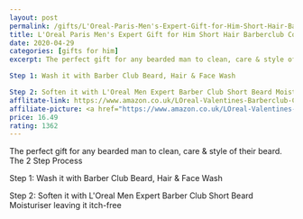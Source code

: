 ```yaml
---
layout: post
permalink: /gifts/L'Oreal-Paris-Men's-Expert-Gift-for-Him-Short-Hair-Barberclub-Collection-2-Piece
title: L'Oreal Paris Men's Expert Gift for Him Short Hair Barberclub Collection 2-Piece
date: 2020-04-29
categories: [gifts for him]
excerpt: The perfect gift for any bearded man to clean, care & style of their beard. The 2 Step Process

Step 1: Wash it with Barber Club Beard, Hair & Face Wash

Step 2: Soften it with L'Oreal Men Expert Barber Club Short Beard Moisturiser leaving it itch-free
afflitate-link: https://www.amazon.co.uk/LOreal-Valentines-Barberclub-Collection-2-Piece/dp/B07X87R1TD/ref=as_li_ss_tl?dchild=1&keywords=gifts+for+him&qid=1588192263&sr=8-8&linkCode=ll1&tag=jeleero-21&linkId=6d93c8b3b04d905e9cd351c61c52579e
affiliate-picture: <a href="https://www.amazon.co.uk/LOreal-Valentines-Barberclub-Collection-2-Piece/dp/B07X87R1TD/ref=as_li_ss_il?dchild=1&keywords=gifts+for+him&qid=1588192263&sr=8-8&linkCode=li3&tag=jeleero-21&linkId=90254015457172e85164dcea197c7823" target="_blank"><img border="0" src="//ws-eu.amazon-adsystem.com/widgets/q?_encoding=UTF8&ASIN=B07X87R1TD&Format=_SL250_&ID=AsinImage&MarketPlace=GB&ServiceVersion=20070822&WS=1&tag=jeleero-21" ></a><img src="https://ir-uk.amazon-adsystem.com/e/ir?t=jeleero-21&l=li3&o=2&a=B07X87R1TD" width="1" height="1" border="0" alt="" style="border:none !important; margin:0px !important;" />
price: 16.49
rating: 1362
---
```

The perfect gift for any bearded man to clean, care & style of their beard. The 2 Step Process

Step 1: Wash it with Barber Club Beard, Hair & Face Wash

Step 2: Soften it with L'Oreal Men Expert Barber Club Short Beard Moisturiser leaving it itch-free
